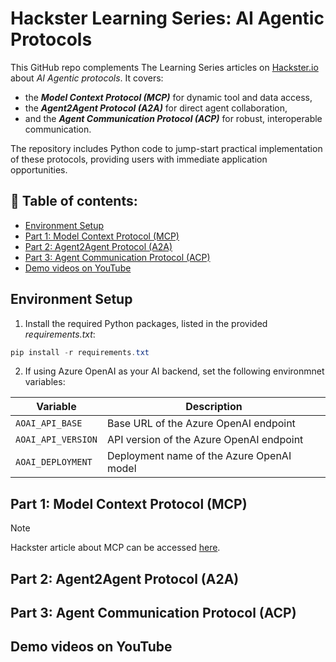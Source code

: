# Hackster Learning Series: AI Agentic Protocols

This GitHub repo complements The Learning Series articles on [Hackster.io](https://www.hackster.io/) about _AI Agentic protocols_. It covers:
- the **_Model Context Protocol (MCP)_** for dynamic tool and data access,
- the **_Agent2Agent Protocol (A2A)_** for direct agent collaboration,
- and the **_Agent Communication Protocol (ACP)_** for robust, interoperable communication.

The repository includes Python code to jump-start practical implementation of these protocols, providing users with immediate application opportunities.

## 📑 Table of contents:
- [Environment Setup]()
- [Part 1: Model Context Protocol (MCP)]()
- [Part 2: Agent2Agent Protocol (A2A)]()
- [Part 3: Agent Communication Protocol (ACP)]()
- [Demo videos on YouTube]()

## Environment Setup
1. Install the required Python packages, listed in the provided *requirements.txt*:
``` PowerShell
pip install -r requirements.txt
```
2. If using Azure OpenAI as your AI backend, set the following environmnet variables:

| Variable                | Description                                      |
| ----------------------- | ------------------------------------------------ |
| `AOAI_API_BASE`         | Base URL of the Azure OpenAI endpoint            |
| `AOAI_API_VERSION`      | API version of the Azure OpenAI endpoint         |
| `AOAI_DEPLOYMENT`       | Deployment name of the Azure OpenAI model        |

## Part 1: Model Context Protocol (MCP)

> [!NOTE]
> Hackster article about MCP can be accessed [here](PROVIDE_URL).

## Part 2: Agent2Agent Protocol (A2A)

## Part 3: Agent Communication Protocol (ACP)

## Demo videos on YouTube
